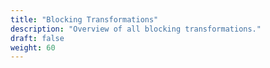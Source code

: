 ```yaml
---
title: "Blocking Transformations"
description: "Overview of all blocking transformations."
draft: false
weight: 60
---
```


